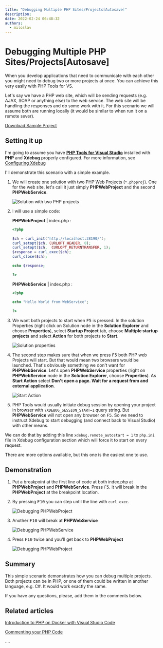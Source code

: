 ```yaml
---
title: "Debugging Multiple PHP Sites/Projects[Autosave]"
description: 
date: 2022-02-24 06:48:32
authors:
  - miloslav
---
```


# Debugging Multiple PHP Sites/Projects[Autosave]

When you develop applications that need to communicate with each other you might need to debug two or more projects at once. You can achieve this very easily with PHP Tools for VS.

<!-- more -->

Let's say we have a PHP web site, which will be sending requests (e.g. AJAX, SOAP or anything else) to the web service. The web site will be handling the responses and do some work with it. For this scenario we will assume both are running locally (it would be similar to when run it on a remote sever).

<a class="btn btn-primary" style="margin-top:10px" href="/content_blog/2015/10/DebuggingMultipleProjectsSample.zip">
    <i class="fa fa-download"></i>
    Download Sample Project
</a>

## Setting it up

I'm going to assume you have [**PHP Tools for Visual Studio**](https://blog.devsense.com/php-tools-at-a-glance) installed with **PHP** and **Xdebug** properly configured. For more information, see [Configuring Xdebug](http://docs.devsense.com/debugging/configuring-xdebug)

I'll demonstrate this scenario with a simple example.

1. We will create one solution with two PHP Web Projects (`*.phpproj`). One for the web site, let's call it just simply **PHPWebProject** and the second **PHPWebService**.

   ![Solution with two PHP projects](img/project.png)

2. I will use a simple code:

   **PHPWebProject** | index.php :

   ```php
   <?php
 
   $ch = curl_init("http://localhost:38190/");
   curl_setopt($ch, CURLOPT_HEADER, 0);
   curl_setopt($ch,  CURLOPT_RETURNTRANSFER, 1);
   $response = curl_exec($ch);
   curl_close($ch);
 
   echo $response;
 
   ?>
   ```

   **PHPWebService** | index.php :

   ```php
   <?php
  
   echo "Hello World from WebService";
    
   ?>
   ```

3. We want both projects to start when <kbd>F5</kbd> is pressed. In the solution Properties (right click on Solution node in the **Solution Explorer** and choose **Properties**), select **Startup Project** tab, choose **Multiple startup projects** and select **Action** for both projects to **Start**.

   ![Solution properties](img/solution-properties.png)

4. The second step makes sure that when we press <kbd>F5</kbd> both PHP web Projects will start. But that would mean two browsers would be launched. That's obviously something we don't want for **PHPWebService**. Let's open **PHPWebService** properties (right on **PHPWebService** node in the **Solution Explorer**, choose **Properties**). As **Start Action** select **Don't open a page. Wait for a request from and external application**.

   ![Start Action](img/start-action.png)

5. PHP Tools would usually initiate debug session by opening your project in browser with `?XDEBUG_SESSION_START=1` query string. But **PHPWebService** will not open any browser on <kbd>F5</kbd>. So we need to instruct Xdebug to start debugging (and connect back to Visual Studio) with other means.

We can do that by adding this line `xdebug.remote_autostart = 1` to `php.ini` file in Xdebug configuration section which will force it to start on every request.

   There are more options available, but this one is the easiest one to use.

## Demonstration

1. Put a breakpoint at the first line of code at both index.php at **PHPWebProject** and **PHPWebService**. Press <kbd>F5</kbd>. It will break in the **PHPWebProject** at the breakpoint location.

2. By pressing <kbd>F10</kbd> you can step until the line with `curl_exec`.
 
   ![Debugging PHPWebProject](img/debugging-phpwebproject-1.png)

3. Another <kbd>F10</kbd> will break at **PHPWebService**

   ![Debugging PHPWebService](img/debugging-phpwebservice.png)
 
4. Press <kbd>F10</kbd> twice and you'll get back to **PHPWebProject**

   ![Debugging PHPWebProject](img/debugging-phpwebproject-2.png)

## Summary

This simple scenario demonstrates how you can debug multiple projects. Both projects can be in PHP, or one of them could be written in another language, e.g. C#. It would work exactly the same. 

If you have any questions, please, add them in the comments below.

## Related articles

[Introduction to PHP on Docker with Visual Studio Code](https://blog.devsense.com/introduction-to-php-on-docker-with-visual-studio-code)

[Commenting your PHP Code](https://blog.devsense.com/commenting-your-php-code)


....

